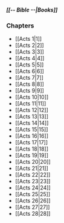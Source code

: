 ##### *[[-- Bible --|Books]]*

### Chapters
- [[Acts 1|1]]
- [[Acts 2|2]]
- [[Acts 3|3]]
- [[Acts 4|4]]
- [[Acts 5|5]]
- [[Acts 6|6]]
- [[Acts 7|7]]
- [[Acts 8|8]]
- [[Acts 9|9]]
- [[Acts 10|10]]
- [[Acts 11|11]]
- [[Acts 12|12]]
- [[Acts 13|13]]
- [[Acts 14|14]]
- [[Acts 15|15]]
- [[Acts 16|16]]
- [[Acts 17|17]]
- [[Acts 18|18]]
- [[Acts 19|19]]
- [[Acts 20|20]]
- [[Acts 21|21]]
- [[Acts 22|22]]
- [[Acts 23|23]]
- [[Acts 24|24]]
- [[Acts 25|25]]
- [[Acts 26|26]]
- [[Acts 27|27]]
- [[Acts 28|28]]
